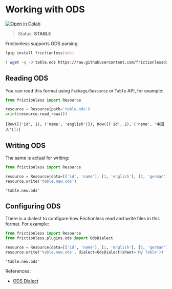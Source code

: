 # Working with ODS

[![Open in Colab](https://colab.research.google.com/assets/colab-badge.svg)](https://colab.research.google.com/drive/1CSZb2Q4JKosx6_X0AdAd8AGiJMP0FiM2)



> Status: **STABLE**

Frictionless supports ODS parsing.


```bash
!pip install frictionless[ods]
```


```bash
! wget -q -O table.ods https://raw.githubusercontent.com/frictionlessdata/frictionless-py/master/data/table.ods
```

## Reading ODS


You can read this format using `Package/Resource` or `Table` API, for example:


```python
from frictionless import Resource

resource = Resource(path='table.ods')
print(resource.read_rows())
```

    [Row([('id', 1), ('name', 'english')]), Row([('id', 2), ('name', '中国人')])]


## Writing ODS

The same is actual for writing:


```python
from frictionless import Resource

resource = Resource(data=[['id', 'name'], [1, 'english'], [2, 'german']])
resource.write('table.new.ods')
```




    'table.new.ods'



## Configuring ODS

There is a dialect to configure how Frictionless read and write files in this format. For example:


```python
from frictionless import Resource
from frictionless.plugins.ods import OdsDialect

resource = Resource(data=[['id', 'name'], [1, 'english'], [2, 'german']])
resource.write('table.new.ods', dialect=OdsDialect(sheet='My Table'))
```




    'table.new.ods'



References:
- [ODS Dialect](https://frictionlessdata.io/tooling/python/formats-reference/#ods)
